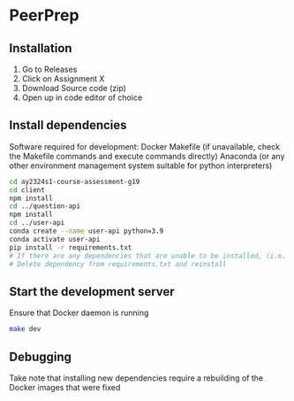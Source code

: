 # PeerPrep

## Installation

1. Go to Releases
2. Click on Assignment X
3. Download Source code (zip)
4. Open up in code editor of choice

## Install dependencies

Software required for development: Docker Makefile (if unavailable, check the
Makefile commands and execute commands directly) Anaconda (or any other
environment management system suitable for python interpreters)

```bash
cd ay2324s1-course-assessment-g19
cd client
npm install
cd ../question-api
npm install
cd ../user-api
conda create --name user-api python=3.9
conda activate user-api
pip install -r requirements.txt
# If there are any dependencies that are unable to be installed, (i.e. uvloop on windows)
# Delete dependency from requirements.txt and reinstall
```

## Start the development server

Ensure that Docker daemon is running

```bash
make dev
```

## Debugging

Take note that installing new dependencies require a rebuilding of the Docker
images that were fixed
